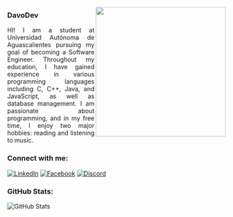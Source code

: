 <img align="right" height="300"
    src="https://cdn-icons-png.freepik.com/512/7783/7783107.png">
### **DavoDev**
<p align="justify">HI! I am a student at Universidad Autónoma de Aguascalientes pursuing my goal of becoming a
    Software Engineer. Throughout my education, I have gained experience in various programming languages including C, C++,
    Java, and JavaScript, as well as database management. I am passionate about programming, and in my free time, I
    enjoy two major hobbies: reading and listening to music. 
</p>

### Connect with me:
[![LinkedIn](https://img.shields.io/badge/LinkedIn-%23E31C25?style=flat-square&logo=linkedin&logoColor=white)](https://www.linkedin.com/in/juan-pablo-jimenez-66a0662ba/)
[![Facebook](https://img.shields.io/badge/Facebook-%23E31C25?style=flat-square&logo=facebook&logoColor=white)](https://www.facebook.com/juanpablo.jimenez.507027/)
[![Discord](https://img.shields.io/badge/Discord-%23E31C25?style=flat-square&logo=discord&logoColor=white)](https://discord.gg/ARHF8CyGzb) 

### GitHub Stats:
![GitHub Stats](https://github-readme-stats.vercel.app/api?username=DavoDev-Hub&show_icons=true&theme=onedark)
